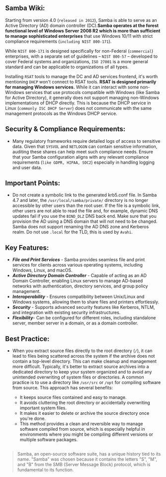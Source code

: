## Samba Wiki:

Starting from version 4.0 (`released in 2012`), Samba is able to serve as an Active Directory (AD) domain controller (DC).**Samba operates at the forest functional level of Windows Server 2008 R2 which is more than sufficient to manage sophisticated enterprises** that use Windows 10/11 with strict compliance requirements (`including NIST 800-171`).

While `NIST 800-171` is designed specifically for non-Federal (`commercial`) enterprises, with a separate set of guidelines – `NIST 800-57` – developed to cover Federal systems and organizations, `ISO 27001` is a more general standard and can be applicable to organizations of all types.

Installing `RSAT` tools to manage the DC and AD services frontend, it's worth mentioning `DHCP` won't connect to RSAT tools. **RSAT is designed primarily for managing Windows services.** While it can interact with some non-Windows services that use protocols compatible with Windows (like Samba for Active Directory), it generally does not support managing non-Windows implementations of DHCP directly. This is because the DHCP service in Linux (`commonly ISC DHCP Server`) does not communicate with the same management protocols as the Windows DHCP service.

## Security & Compliance Requirements:

- Many regulatory frameworks require detailed logs of access to sensitive data. Given that `SYSVOL` and `NETLOGON` can contain sensitive information, auditing these shares can help meet such compliance needs. Ensure that your Samba configuration aligns with any relevant compliance requirements (`like GDPR, HIPAA, SOC2`) especially in handling logging and user data.

## Important Points:

- Do not create a symbolic link to the generated krb5.conf file. In Samba 4.7 and later, the `/usr/local/samba/private/` directory is no longer accessible by other users than the root user. If the file is a symbolic link, other users are not able to read the file and, for example, dynamic DNS updates fail if you use the `BIND_DLZ` DNS back end. Make sure that you provision the AD using a DNS domain that will not need to be changed. Samba does not support renaming the AD DNS zone and Kerberos realm. Do not use `.local` for the TLD, this is used by `Avahi`.


## Key Features:

- ***File and Print Services*** - Samba provides seamless file and print services for clients across various operating systems, including Windows, Linux, and macOS.
- ***Active Directory Domain Controller*** - Capable of acting as an AD Domain Controller, enabling Linux servers to manage AD-based networks with authentication, directory services, and group policy management.
- ***Interoperability*** - Ensures compatibility between Unix/Linux and Windows systems, allowing them to share files and printers effortlessly.
- ***Security*** - Supports advanced security features like Kerberos, NTLM, and integration with existing security infrastructures.
- ***Flexibility***-  Can be configured for different roles, including standalone server, member server in a domain, or as a domain controller.


## Best Practice:

- When you extract source files directly to the root directory (`/`), it can lead to files being scattered across the system if the archive does not contain a top-level directory. This can make cleanup and management more difficult. Typically, it's better to extract source archives into a dedicated directory to keep your system organized and to avoid any unintended overwriting of system files or directories. A common practice is to use a directory like `/usr/src` or `/opt` for compiling software from source. This approach has several benefits:
  
  - It keeps source files contained and easy to manage.
  - It avoids cluttering the root directory or accidentally overwriting important system files.
  - It makes it easier to delete or archive the source directory once you're done.
  - This method provides a clean and reversible way to manage software compiled from source, which is especially helpful in environments where you might be compiling different versions or multiple software packages.

##
> Samba, an open-source software suite, has a unique history tied to its name. "Samba" was chosen because it contains the letters "S", "M", and "B" from the SMB (Server Message Block) protocol, which is fundamental to its function. 
